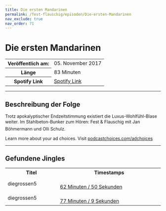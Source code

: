 ```yaml
---
title: Die ersten Mandarinen
permalink: /fest-flauschig/episoden/Die-ersten-Mandarinen
nav_exclude: true
nav_order: 71
---
```


# Die ersten Mandarinen
<table class="resp-table dcf-table dcf-table-responsive dcf-table-bordered dcf-table-striped dcf-w-100%">
                    <tbody>
                        <tr>
                            <th scope="row">Veröffentlich am:</th>
                            <td data-label="Veröffentlich am:">05. November 2017</td>
                        </tr>
                        <tr>
                            <th scope="row">Länge </th>
                            <td data-label="Länge ">83 Minuten</td>
                        </tr><tr>
                                <th scope="row">Spotify Link</th>
                                <td data-label="Spotify Link"><a href="https://open.spotify.com/episode/75e5TPYVNpvjWzzhCX7eti">Spotify Link</a></td>
                            </tr></tbody>
                </table>

***

## Beschreibung der Folge

<div>
Trotz apokalyptischer Endzeitstimmung existiert die Luxus-Wohlfühl-Blase weiter. Im Stahlbeton-Bunker zum Hören: Fest &amp; Flauschig mit Jan Böhmermann und Olli Schulz.<p> </p><p>Learn more about your ad choices. Visit <a href="https://podcastchoices.com/adchoices">podcastchoices.com/adchoices</a></p>  
</div>

***

## Gefundene Jingles

<table style="display: table;">
                                    <tr>
                                        <th class="tableColumnTitle">Titel</th>
                                        <th class="tableColumnTimestamps">Timestamps</th>
                                    </tr>
                                    <tr>
                                <td markdown="span"  class="tableColumnTitle">diegrossen5</td>
                                <td markdown="span" class="tableColumnTimestamps">
                                <br>
                                <a href="https://open.spotify.com/episode/75e5TPYVNpvjWzzhCX7eti?t=3770">
                                62 Minuten / 50 Sekunden</a>
                                </td></tr><tr>
                                <td markdown="span"  class="tableColumnTitle">diegrossen5</td>
                                <td markdown="span" class="tableColumnTimestamps">
                                <br>
                                <a href="https://open.spotify.com/episode/75e5TPYVNpvjWzzhCX7eti?t=4629">
                                77 Minuten / 9 Sekunden</a>
                                </td></tr></table>